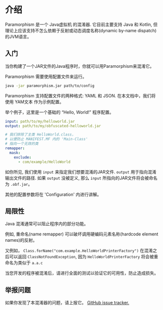 # 介绍

Paramorphism 是一个 Java虚拟机 的混淆器. 它目前主要支持 Java 和 Kotlin, 但理论上应该支持不怎么依赖于反射或动态调度名称(dynamic by-name dispatch)的JVM语言。

## 入门

当你构建了一个JAR文件的Java程序时，你就可以用Paramorphism来混淆它。

Paramorphism 需要使用配置文件来运行。

```sh
java -jar paramorphism.jar path/to/config
```

Paramorphism 支持配置文件的两种格式: YAML 和 JSON. 在本文档中，我们将使用 YAM文本 作为示例配置。

举个例子，这里是一个基础的 “Hello, World!” 程序配置。

```yml
input: path/to/my/helloworld.jar
output: path/to/my/obfuscated-helloworld.jar

# 我们排除了主类 HelloWorld.class，
# 以便防止 MANIFEST.MF 内的 'Main-Class'
# 指向一个无效的类
remapper:
  mask:
    exclude:
      - com/example/HelloWorld
```

如你所见, 我们使用 `input` 来指定我们想要混淆的JAR文件. `output` 用于指向混淆输出文件的路径. 如果 `output` 没被定义, 那么 `input` 所指向的JAR文件将会被命名为 `.obf.jar`。

其他的配置参数将在 'Configuration' 内进行讲解。

## 局限性

Java 混淆通常可以阻止程序内的部分功能。

例如, 重命名(name remapper) 可以破坏调用硬编码元素名称(hardcode element names)的反射。

又例如， `Class.forName("com.example.HelloWorldPrinterFactory")` 在混淆之后可以返回 `ClassNotFoundException`, 因为 `HelloWorldPrinterFactory` 将会被重命名为类似于 `a.a.c`

当您开发的程序被混淆后，请进行全面的测试以验证它的可用性，防止造成损失。

## 举报问题

如果你发现了本混淆器的问题，请上报它。 [GitHub issue tracker.](https://github.com/SerenityEnterprises/paramorphism-issues/)
